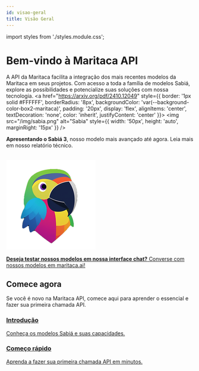 ```yaml
---
id: visao-geral
title: Visão Geral
---
```

import styles from './styles.module.css';

# Bem-vindo à Maritaca API

A API da Maritaca facilita a integração dos mais recentes modelos da Maritaca em seus projetos. Com acesso a toda a família de modelos Sabiá, explore as possibilidades e potencialize suas soluções com nossa tecnologia.
<a href="https://arxiv.org/pdf/2410.12049" style={{ 
  border: '1px solid #FFFFFF', 
  borderRadius: '8px',
  backgroundColor: 'var(--background-color-box2-maritaca)',
  padding: '20px',
  display: 'flex',
  alignItems: 'center',
  textDecoration: 'none',
  color: 'inherit',
  justifyContent: 'center' }}>
  <img src="/img/sabia.png" alt="Sabia" style={{ width: '50px', height: 'auto', marginRight: '15px' }} />
  <p style={{ margin: 0 }}>
    <strong>Apresentando o Sabiá 3</strong>, nosso modelo mais avançado até agora. Leia mais em nosso relatório técnico.
  </p>
</a>

<br/>
<a href="https://chat.maritaca.ai/" style={{
  border: '1px solid #FFFFFF',
  borderRadius: '8px',
  backgroundColor: 'var(--background-color-box-maritaca)',
  padding: '20px',
  display: 'flex',
  alignItems: 'center',
  textDecoration: 'none',
  color: 'inherit',
  justifyContent: 'center'
}}>
  <img src="/img/maritaca.png" alt="Maritaca" style={{ width: '50px', height: 'auto', marginRight: '15px' }} />

  <p style={{ margin: 0 }}>
    <strong>Deseja testar nossos modelos em nossa interface chat?</strong> Converse com nossos modelos em maritaca.ai!
  </p>
</a>


## Comece agora

Se você é novo na Maritaca API, comece aqui para aprender o essencial e fazer sua primeira chamada API.

<div style={{ display: 'flex', justifyContent: 'space-around', margin: '20px 0', flexWrap: 'wrap' }}>
  <a href="/pt/introducao" className="icon-box" style={{ flex: '1 1 200px', margin: '10px', textAlign: 'center' }}>
    <i className="fas fa-book-open" style={{ fontSize: '2em', marginBottom: '10px' }}></i>
    <h3>Introdução</h3>
    <p>Conheça os modelos Sabiá e suas capacidades.</p>
  </a>
  <a href="/pt/api/comeco-rapido" className="icon-box" style={{ flex: '1 1 200px', margin: '10px', textAlign: 'center' }}>
    <i className="fas fa-rocket" style={{ fontSize: '2em', marginBottom: '10px' }}></i>
    <h3>Começo rápido</h3>
    <p>Aprenda a fazer sua primeira chamada API em minutos.</p>
  </a>
</div>



